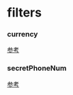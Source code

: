 # filters

### currency

[参考](/utils?id=currencyvals-units-decimals)

### secretPhoneNum

[参考](/utils?id=secretphonenumnum)